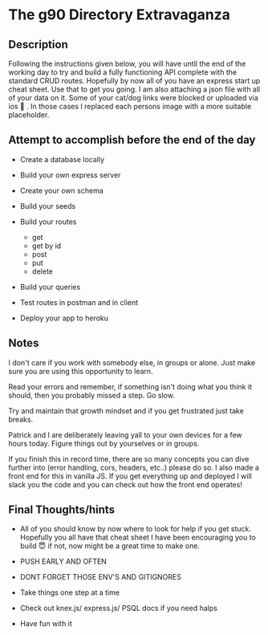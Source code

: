 # The g90 Directory Extravaganza

## Description

Following the instructions given below, you will have until the end of the working day to try and build a fully functioning API complete with the standard CRUD routes.
Hopefully by now all of you have an express start up cheat sheet. Use that to get you going. I am also attaching a json file with all of your data on it. Some of your cat/dog links were blocked or uploaded via ios 🧐 . In those cases I replaced each persons image with a more suitable placeholder.

## Attempt to accomplish before the end of the day

* Create a database locally

* Build your own express server

* Create your own schema

* Build your seeds

* Build your routes

     * get
     * get by id
     * post
     * put
     * delete

* Build your queries

* Test routes in postman and in client

* Deploy your app to heroku

## Notes

I don't care if you work with somebody else, in groups or alone. Just make sure you are using this opportunity to learn. 

Read your errors and remember, if something isn't doing what you think it should, then you probably missed a step. Go slow.

Try and maintain that growth mindset and if you get frustrated just take breaks.

Patrick and I are deliberately leaving yall to your own devices for a few hours today. Figure things out by yourselves or in groups.

If you finish this in record time, there are so many concepts you can dive further into (error handling, cors, headers, etc..) please do so. I also made a front end for this in vanilla JS. If you get everything up and deployed I will slack you the code and you can check out how the front end operates!

## Final Thoughts/hints

* All of you should know by now where to look for help if you get stuck. Hopefully you all have that cheat sheet I have been encouraging you to build 😇 if not, now might be a great time to make one.

* PUSH EARLY AND OFTEN

* DONT FORGET THOSE ENV'S AND GITIGNORES

* Take things one step at a time

* Check out knex.js/ express.js/ PSQL docs if you need halps

* Have fun with it 